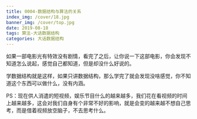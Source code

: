 ```yaml
---
title: 0004-数据结构与算法的关系
index_img: /cover/18.jpg
banner_img: /cover/top.jpg
date: 2019-08-18
tags: 算法-大话数据结构
categories: 大话数据结构
---
```


如果一部电影光有特效没有剧情，看完了之后，让你说一下这部电影，你会发现不知道怎么说起，感觉自己都知道，但是却没什么好说的。

学数据结构就是这样，如果只讲数据结构，那么学完了就会发现没啥感觉，你不知道这个东西可以做什么，没有内涵。

PS：现在供人消遣的短视频，娱乐节目什么的越来越多，我们花在看视频的时间上越来越多，这会对我们自身有个非常不好的影响，就是会变的越来越不想自己思考，而是借着视频放空脑子，不去思考什么。

